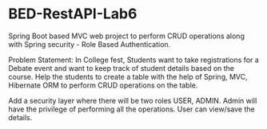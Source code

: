 # BED-RestAPI-Lab6

Spring Boot based MVC web project to perform CRUD operations along with Spring security - Role Based Authentication.

Problem Statement:
In College fest, Students want to take registrations for a Debate event and want to keep track of student details based on the course. Help the students to create a table with the help of Spring, MVC, Hibernate ORM to perform CRUD operations on the table.

Add a security layer where there will be two roles USER, ADMIN. Admin will have the privilege of performing all the operations. User can view/save the details.

